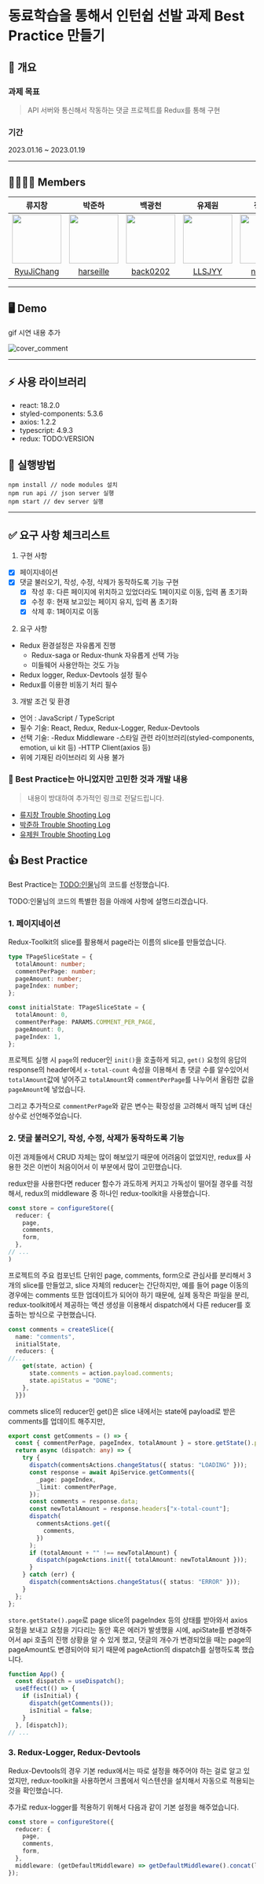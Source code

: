 # 동료학습을 통해서 인턴쉽 선발 과제 Best Practice 만들기

## 📕 개요

### 과제 목표

> API 서버와 통신해서 작동하는 댓글 프로젝트를 Redux를 통해 구현

### 기간

2023.01.16 ~ 2023.01.19

---

## 👨‍👩‍👧‍👦 Members

|                                              류지창                                              |                                             박준하                                              |                                             백광천                                              |                                             유제원                                              |                                             정세연                                              |                                             조영일                                              |
| :----------------------------------------------------------------------------------------------: | :---------------------------------------------------------------------------------------------: | :---------------------------------------------------------------------------------------------: | :---------------------------------------------------------------------------------------------: | :---------------------------------------------------------------------------------------------: | :---------------------------------------------------------------------------------------------: |
| <img src="https://avatars.githubusercontent.com/u/104156381?s=70&v=4" width="100" height="100"/> | <img src="https://avatars.githubusercontent.com/u/85827017?s=70&v=4" width="100" height="100"/> | <img src="https://avatars.githubusercontent.com/u/82658528?s=70&v=4" width="100" height="100"/> | <img src="https://avatars.githubusercontent.com/u/96014828?s=70&v=4" width="100" height="100"/> | <img src="https://avatars.githubusercontent.com/u/79056677?s=70&v=4" width="100" height="100"/> | <img src="https://avatars.githubusercontent.com/u/86599495?s=70&v=4" width="100" height="100"/> |
|                           [RyuJiChang](https://github.com/RyuJiChang)                            |                            [harseille](https://github.com/harseille)                            |                             [back0202](https://github.com/back0202)                             |                               [LLSJYY](https://github.com/LLSJYY)                               |                               [n0eyes](https://github.com/n0eyes)                               |                            [young1the](https://github.com/young1the)                            |

---

## 🖥 Demo

gif 시연 내용 추가

![cover_comment](https://user-images.githubusercontent.com/86599495/228401119-20aab2c8-6efc-44b7-9371-a8cc6f03e168.gif)

---

## ⚡️ 사용 라이브러리

- react: 18.2.0
- styled-components: 5.3.6
- axios: 1.2.2
- typescript: 4.9.3
- redux: TODO:VERSION

## 🤔 실행방법

```
npm install // node modules 설치
npm run api // json server 실행
npm start // dev server 실행
```

---

## ✅ 요구 사항 체크리스트

1. 구현 사항

- [x] 페이지네이션
- [x] 댓글 불러오기, 작성, 수정, 삭제가 동작하도록 기능 구현
  - [x] 작성 후: 다른 페이지에 위치하고 있었더라도 1페이지로 이동, 입력 폼 초기화
  - [x] 수정 후: 현재 보고있는 페이지 유지, 입력 폼 초기화
  - [x] 삭제 후: 1페이지로 이동

2. 요구 사항

- Redux 환경설정은 자유롭게 진행
  - Redux-saga or Redux-thunk 자유롭게 선택 가능
  - 미들웨어 사용안하는 것도 가능
- Redux logger, Redux-Devtools 설정 필수
- Redux를 이용한 비동기 처리 필수

3. 개발 조건 및 환경

- 언어 : JavaScript / TypeScript
- 필수 기술: React, Redux, Redux-Logger, Redux-Devtools
- 선택 기술:
    -Redux Middleware
    -스타일 관련 라이브러리(styled-components, emotion, ui kit 등)
    -HTTP Client(axios 등)
- 위에 기재된 라이브러리 외 사용 불가

### 🥲 Best Practice는 아니었지만 고민한 것과 개발 내용

> 내용이 방대하여 추가적인 링크로 전달드립니다.

- [류지창 Trouble Shooting Log](https://www.notion.so/b53badc75edb4edc81c5990cb135efd0)
- [박준하 Trouble Shooting Log](https://www.notion.so/5dbd0179028240898238e0c8560a4f28)
- [유제원 Trouble Shooting Log](https://www.notion.so/a6c2121234814972b86bf8ff71ba2c80)

## 👍 Best Practice

Best Practice는 [TODO:인물](TODO:인물URL)님의 코드를 선정했습니다.

TODO:인물님의 코드의 특별한 점을 아래에 사항에 설명드리겠습니다.

### 1. 페이지네이션

Redux-Toolkit의 slice를 활용해서 page라는 이름의 slice를 만들었습니다.

```ts
type TPageSliceState = {
  totalAmount: number;
  commentPerPage: number;
  pageAmount: number;
  pageIndex: number;
};

const initialState: TPageSliceState = {
  totalAmount: 0,
  commentPerPage: PARAMS.COMMENT_PER_PAGE,
  pageAmount: 0,
  pageIndex: 1,
};
```

프로젝트 실행 시 `page`의 reducer인 `init()`을 호출하게 되고, `get()` 요청의 응답의 response의 header에서 `x-total-count` 속성을 이용해서 총 댓글 수를 알수있어서 `totalAmount`값에 넣어주고 `totalAmount`와 `commentPerPage`를 나누어서 올림한 값을 `pageAmount`에 넣었습니다.

그리고 추가적으로 `commentPerPage`와 같은 변수는 확장성을 고려해서 매직 넘버 대신 상수로 선언해주었습니다.

### 2. 댓글 불러오기, 작성, 수정, 삭제가 동작하도록 기능

이전 과제들에서 CRUD 자체는 많이 해보았기 때문에 어려움이 없었지만, redux를 사용한 것은 이번이 처음이어서 이 부분에서 많이 고민했습니다.

redux만을 사용한다면 reducer 함수가 과도하게 커지고 가독성이 떨어질 경우를 걱정해서, redux의 middleware 중 하나인 redux-toolkit을 사용했습니다.

```ts
const store = configureStore({
  reducer: {
    page,
    comments,
    form,
  },
// ...
)
```

프로젝트의 주요 컴포넌트 단위인 page, comments, form으로 관심사를 분리해서 3개의 slice를 만들었고, slice 자체의 reducer는 간단하지만, 예를 들어 page 이동의 경우에는 comments 또한 업데이트가 되어야 하기 때문에, 실제 동작은 파일을 분리, redux-toolkit에서 제공하는 액션 생성을 이용해서 dispatch에서 다른 reducer를 호출하는 방식으로 구현했습니다.

```ts
const comments = createSlice({
  name: "comments",
  initialState,
  reducers: {
//...
    get(state, action) {
      state.comments = action.payload.comments;
      state.apiStatus = "DONE";
    },
  }})
```
commets slice의 reducer인 get()은 slice 내에서는 state에 payload로 받은 comments를 업데이트 해주지만,

```ts
export const getComments = () => {
  const { commentPerPage, pageIndex, totalAmount } = store.getState().page;
  return async (dispatch: any) => {
    try {
      dispatch(commentsActions.changeStatus({ status: "LOADING" }));
      const response = await ApiService.getComments({
        _page: pageIndex,
        _limit: commentPerPage,
      });
      const comments = response.data;
      const newTotalAmount = response.headers["x-total-count"];
      dispatch(
        commentsActions.get({
          comments,
        })
      );
      if (totalAmount + "" !== newTotalAmount) {
        dispatch(pageActions.init({ totalAmount: newTotalAmount }));
      }
    } catch (err) {
      dispatch(commentsActions.changeStatus({ status: "ERROR" }));
    }
  };
};
```
`store.getState().page`로 page slice의 pageIndex 등의 상태를 받아와서 axios 요청을 보내고 요청을 기다리는 동안 혹은 에러가 발생했을 시에, apiState를 변경해주어서 api 호출의 진행 상황을 알 수 있게 했고, 댓글의 개수가 변경되었을 때는 page의 pageAmount도 변경되어야 되기 때문에 pageAction의 dispatch를 실행하도록 했습니다.

```ts
function App() {
  const dispatch = useDispatch();
  useEffect(() => {
    if (isInitial) {
      dispatch(getComments());
      isInitial = false;
    }
  }, [dispatch]);
// ...
```

### 3. Redux-Logger, Redux-Devtools

Redux-Devtools의 경우 기본 redux에서는 따로 설정을 해주어야 하는 걸로 알고 있었지만, redux-toolkit을 사용하면서 크롬에서 익스텐션을 설치해서 자동으로 적용되는 것을 확인했습니다.

추가로 redux-logger를 적용하기 위해서 다음과 같이 기본 설정을 해주었습니다.

```ts
const store = configureStore({
  reducer: {
    page,
    comments,
    form,
  },
  middleware: (getDefaultMiddleware) => getDefaultMiddleware().concat(logger),
});
```
